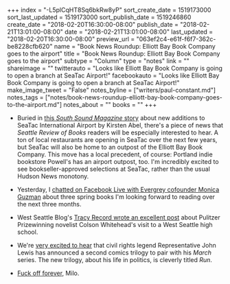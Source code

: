 +++
index = "-L5plCqHT8Sq6bkRw8yP"
sort_create_date = 1519173000
sort_last_updated = 1519173000
sort_publish_date = 1519246860
create_date = "2018-02-20T16:30:00-08:00"
publish_date = "2018-02-21T13:01:00-08:00"
date = "2018-02-21T13:01:00-08:00"
last_updated = "2018-02-20T16:30:00-08:00"
preview_url = "063ef2c4-e61f-f6f7-362c-be8228cfb620"
name = "Book News Roundup: Elliott Bay Book Company goes to the airport"
title = "Book News Roundup: Elliott Bay Book Company goes to the airport"
subtype = "Column"
type = "notes"
link = ""
shareimage = ""
twitterauto = "Looks like Elliott Bay Book Company is going to open a branch at SeaTac Airport!"
facebookauto = "Looks like Elliott Bay Book Company is going to open a branch at SeaTac Airport!"
make_image_tweet = "False"
notes_byline = ["writers/paul-constant.md"]
notes_tags = ["notes/book-news-roundup-elliott-bay-book-company-goes-to-the-airport.md"]
notes_about = ""
books = ""
+++
* Buried in [this *South Sound Magazine* story](https://southsoundmag.com/newest-arrivals-at-sea-tac-airport/) about new additions to SeaTac International Airport by Kirsten Abel, there's a piece of news that *Seattle Review of Books* readers will be especially interested to hear. A ton of local restaurants are opening in SeaTac over the next few years, but SeaTac will also be home to an outpost of the Elliott Bay Book Company. This move has a local precedent, of course: Portland indie bookstore Powell's has an airport outpost, too. I'm incredibly excited to see bookseller-approved selections at SeaTac, rather than the usual Hudson News monotony.

* Yesterday, I [chatted on Facebook Live with Evergrey cofounder Monica Guzman](https://www.facebook.com/theevergrey/videos/1743560142366780/) about three spring books I'm looking forward to reading over the next three months.

* West Seattle Blog's [Tracy Record wrote an excellent post](http://westseattleblog.com/2018/02/from-macarthurs-park-to-pulitzer-prize-colson-whitehead-visits-west-seattle-high-school/) about Pulitzer Prizewinning novelist Colson Whitehead's visit to a West Seattle high school.

* We're [very excited to hear](http://www.comicsbeat.com/rep-john-lewis-announces-new-graphic-novel-trilogy-run/) that civil rights legend Representative John Lewis has announced a second comics trilogy to pair with his *March* series. The new trilogy, about his life in politics, is cleverly titled *Run*.

* [Fuck off forever](https://www.avclub.com/milo-yiannopoulos-withdraws-his-lawsuit-against-simon-1823170577), Milo.

